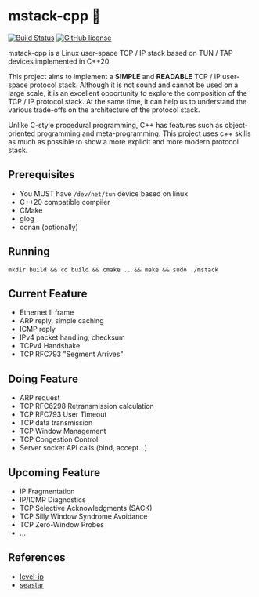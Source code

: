 # mstack-cpp 🧐

[![Build Status](https://travis-ci.org/Qanora/mstack-cpp.svg?branch=master)](https://travis-ci.org/Qanora/mstack-cpp)
[![GitHub license](https://img.shields.io/github/license/sultan99/react-on-lambda.svg)](https://github.com/Qanora/mstack-cpp/blob/master/LICENSE)

mstack-cpp is a Linux user-space TCP / IP stack based on TUN / TAP devices implemented in C++20.

This project aims to implement a **SIMPLE** and **READABLE** TCP / IP user-space protocol stack. Although it is not sound and cannot be used on a large scale, it is an excellent opportunity to explore the composition of the TCP / IP protocol stack. At the same time, it can help us to understand the various trade-offs on the architecture of the protocol stack.

Unlike C-style procedural programming, C++ has features such as object-oriented programming and meta-programming. This project uses c++ skills as much as possible to show a more explicit and more modern protocol stack.

## Prerequisites
  + You MUST have ```/dev/net/tun``` device based on linux
  + C++20 compatible compiler
  + CMake
  + glog
  + conan (optionally)

## Running
```
mkdir build && cd build && cmake .. && make && sudo ./mstack
```

## Current Feature
  + Ethernet II frame
  + ARP reply, simple caching
  + ICMP reply
  + IPv4 packet handling, checksum
  + TCPv4 Handshake
  + TCP RFC793 "Segment Arrives"

## Doing Feature
  + ARP request
  + TCP RFC6298 Retransmission calculation
  + TCP RFC793 User Timeout
  + TCP data transmission
  + TCP Window Management
  + TCP Congestion Control
  + Server socket API calls (bind, accept...)
## Upcoming Feature
  + IP Fragmentation
  + IP/ICMP Diagnostics
  + TCP Selective Acknowledgments (SACK)
  + TCP Silly Window Syndrome Avoidance
  + TCP Zero-Window Probes
  + ...

## References
  + [level-ip](https://github.com/saminiir/level-ip)
  + [seastar](https://github.com/scylladb/seastar)
